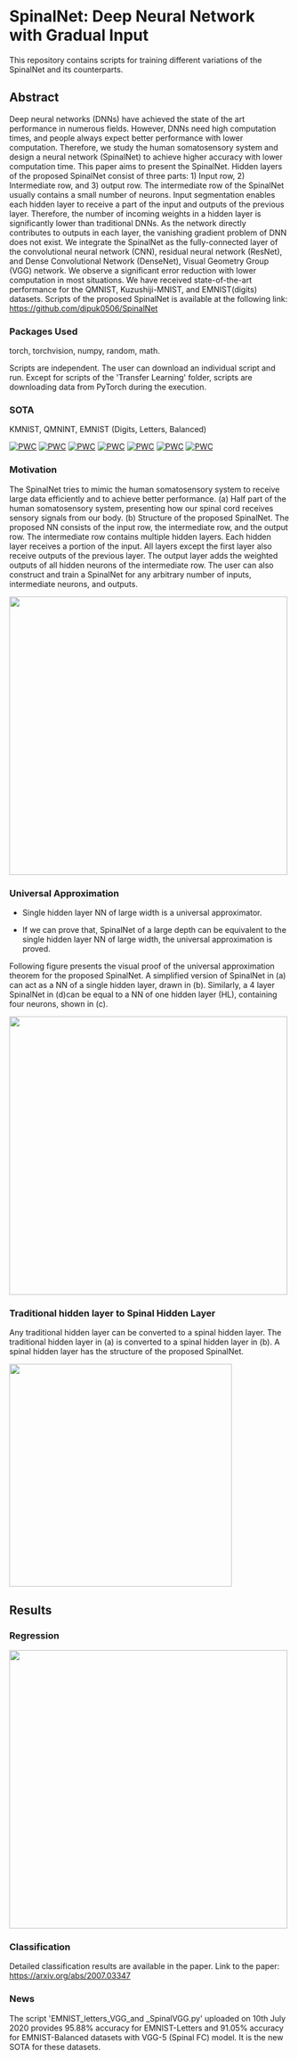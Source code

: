 # SpinalNet: Deep Neural Network with Gradual Input

This repository contains scripts for training different variations of the SpinalNet and its counterparts.

## Abstract
Deep neural networks (DNNs) have achieved the state of the art performance in numerous fields. However, DNNs need high computation times, and people always expect better performance with lower computation. Therefore, we study the human somatosensory system and design a neural network (SpinalNet) to achieve higher accuracy with lower computation time. This paper aims to present the SpinalNet. Hidden layers of the proposed SpinalNet consist of three parts: 1) Input row, 2) Intermediate row, and 3) output row. The intermediate row of the SpinalNet usually contains a small number of neurons. Input segmentation enables each hidden layer to receive a part of the input and outputs of the previous layer.  Therefore, the number of incoming weights in a hidden layer is significantly lower than traditional DNNs.  As the network directly contributes to outputs in each layer, the vanishing gradient problem of DNN does not exist. We integrate the SpinalNet as the fully-connected layer of the convolutional neural network (CNN), residual neural network (ResNet), and Dense Convolutional Network (DenseNet), Visual Geometry Group (VGG) network. We observe a significant error reduction with lower computation in most situations. We have received state-of-the-art performance for the QMNIST, Kuzushiji-MNIST, and EMNIST(digits) datasets. Scripts of the proposed SpinalNet is available at the following link: https://github.com/dipuk0506/SpinalNet 


### Packages Used

torch,
torchvision,
numpy,
random,
math.

Scripts are independent. The user can download an individual script and run. Except for scripts of the 'Transfer Learning' folder, scripts are downloading data from PyTorch during the execution.

### SOTA
KMNIST, QMNINT, EMNIST (Digits, Letters, Balanced)

[![PWC](https://img.shields.io/endpoint.svg?url=https://paperswithcode.com/badge/spinalnet-deep-neural-network-with-gradual/image-classification-on-emnist-balanced)](https://paperswithcode.com/sota/image-classification-on-emnist-balanced?p=spinalnet-deep-neural-network-with-gradual)
[![PWC](https://img.shields.io/endpoint.svg?url=https://paperswithcode.com/badge/spinalnet-deep-neural-network-with-gradual/image-classification-on-emnist-digits)](https://paperswithcode.com/sota/image-classification-on-emnist-digits?p=spinalnet-deep-neural-network-with-gradual)
[![PWC](https://img.shields.io/endpoint.svg?url=https://paperswithcode.com/badge/spinalnet-deep-neural-network-with-gradual/image-classification-on-qmnist)](https://paperswithcode.com/sota/image-classification-on-qmnist?p=spinalnet-deep-neural-network-with-gradual)
[![PWC](https://img.shields.io/endpoint.svg?url=https://paperswithcode.com/badge/spinalnet-deep-neural-network-with-gradual/image-classification-on-emnist-letters)](https://paperswithcode.com/sota/image-classification-on-emnist-letters?p=spinalnet-deep-neural-network-with-gradual)
[![PWC](https://img.shields.io/endpoint.svg?url=https://paperswithcode.com/badge/spinalnet-deep-neural-network-with-gradual/image-classification-on-kuzushiji-mnist)](https://paperswithcode.com/sota/image-classification-on-kuzushiji-mnist?p=spinalnet-deep-neural-network-with-gradual)
[![PWC](https://img.shields.io/endpoint.svg?url=https://paperswithcode.com/badge/spinalnet-deep-neural-network-with-gradual/image-classification-on-mnist)](https://paperswithcode.com/sota/image-classification-on-mnist?p=spinalnet-deep-neural-network-with-gradual)
[![PWC](https://img.shields.io/endpoint.svg?url=https://paperswithcode.com/badge/spinalnet-deep-neural-network-with-gradual/image-classification-on-fashion-mnist)](https://paperswithcode.com/sota/image-classification-on-fashion-mnist?p=spinalnet-deep-neural-network-with-gradual)

### Motivation
The SpinalNet tries to mimic the human somatosensory system to receive large data efficiently and to achieve better performance. (a) Half part of the human somatosensory system, presenting how our spinal cord receives sensory signals from our body. (b) Structure of the proposed SpinalNet. The proposed NN consists of the input row, the intermediate row, and the output row. The intermediate row contains multiple hidden layers. Each hidden layer receives a portion of the input. All layers except the first layer also receive outputs of the previous layer. The output layer adds the weighted outputs of all hidden neurons of the intermediate row. The user can also construct and train a SpinalNet for any arbitrary number of inputs, intermediate neurons, and outputs.


<img src="https://github.com/dipuk0506/SpinalNet/blob/master/Human_sensory.png" width="500">


### Universal Approximation

- Single hidden layer NN of large width is a universal approximator.

- If we can prove that, SpinalNet of a large depth can be equivalent to the single hidden layer NN of large width, the universal approximation is proved.

Following figure presents the visual proof of the universal approximation theorem for the proposed SpinalNet. A simplified version of SpinalNet in (a) can act as a NN of a single hidden layer, drawn in (b). Similarly, a 4 layer SpinalNet in (d)can be equal to a NN of one hidden layer (HL), containing four neurons, shown in (c). 


<img src="https://github.com/dipuk0506/SpinalNet/blob/master/UA_one_layer.png" width="500">


### Traditional hidden layer to Spinal Hidden Layer

Any traditional hidden layer can be converted to a spinal hidden layer. The traditional hidden layer in (a) is converted to a spinal hidden layer in (b). A spinal hidden layer has the structure of the proposed SpinalNet.

<img src="https://github.com/dipuk0506/SpinalNet/blob/master/SpinalHL.png" width="400">

## Results
### Regression

<img src="https://github.com/dipuk0506/SpinalNet/blob/master/Spinal_Regression.png" width="500">

### Classification
Detailed classification results are available in the paper.
Link to the paper:  https://arxiv.org/abs/2007.03347

### News
The script 'EMNIST_letters_VGG_and _SpinalVGG.py' uploaded on 10th July 2020 provides 95.88% accuracy for EMNIST-Letters and 91.05% accuracy for EMNIST-Balanced datasets with VGG-5 (Spinal FC) model. It is the new SOTA for these datasets.

